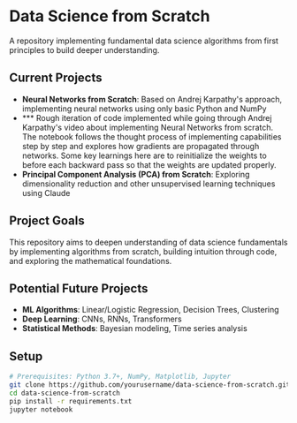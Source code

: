 # Data Science from Scratch 

A repository implementing fundamental data science algorithms from first principles to build deeper understanding. 

## Current Projects

- **Neural Networks from Scratch**: Based on Andrej Karpathy's approach, implementing neural networks using only basic Python and NumPy
- *** Rough iteration of code implemented while going through Andrej Karpathy's video about implementing Neural Networks from scratch. The notebook follows the thought process of implementing capabilities step by step and explores how gradients are propagated through networks. Some key learnings here are to reinitialize the weights to  before each backward pass so that the weights are updated properly.
- **Principal Component Analysis (PCA) from Scratch**: Exploring dimensionality reduction and other unsupervised learning techniques using Claude 

## Project Goals

This repository aims to deepen understanding of data science fundamentals by implementing algorithms from scratch, building intuition through code, and exploring the mathematical foundations.

## Potential Future Projects

- **ML Algorithms**: Linear/Logistic Regression, Decision Trees, Clustering
- **Deep Learning**: CNNs, RNNs, Transformers
- **Statistical Methods**: Bayesian modeling, Time series analysis 

## Setup

```bash
# Prerequisites: Python 3.7+, NumPy, Matplotlib, Jupyter
git clone https://github.com/yourusername/data-science-from-scratch.git
cd data-science-from-scratch
pip install -r requirements.txt
jupyter notebook

